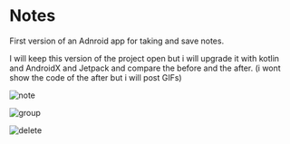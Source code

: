 # Notes

First version of an Adnroid app for taking and save notes.

I will keep this version of the project open but i will upgrade it with kotlin and AndroidX and Jetpack and compare
the before and the after. (i wont show the code of the after but i will post GIFs)



![note](https://user-images.githubusercontent.com/54866393/96146312-714ca180-0f06-11eb-9d01-8a196947532b.gif)


![group](https://user-images.githubusercontent.com/54866393/96146321-74479200-0f06-11eb-8e11-cd886e25a291.gif)


![delete](https://user-images.githubusercontent.com/54866393/96146333-77428280-0f06-11eb-979f-7382dee6190c.gif)
